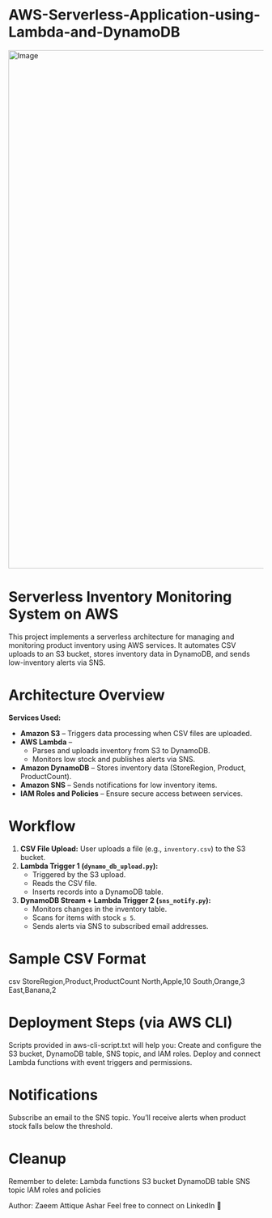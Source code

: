 # AWS-Serverless-Application-using-Lambda-and-DynamoDB

<img width="1536" height="1024" alt="Image" src="https://github.com/user-attachments/assets/063e13ed-d16b-4bd9-95da-be358586e3bb" />

# Serverless Inventory Monitoring System on AWS

This project implements a serverless architecture for managing and monitoring product inventory using AWS services. It automates CSV uploads to an S3 bucket, stores inventory data in DynamoDB, and sends low-inventory alerts via SNS.

# Architecture Overview

**Services Used:**
- **Amazon S3** – Triggers data processing when CSV files are uploaded.
- **AWS Lambda** – 
  - Parses and uploads inventory from S3 to DynamoDB.
  - Monitors low stock and publishes alerts via SNS.
- **Amazon DynamoDB** – Stores inventory data (StoreRegion, Product, ProductCount).
- **Amazon SNS** – Sends notifications for low inventory items.
- **IAM Roles and Policies** – Ensure secure access between services.

# Workflow

1. **CSV File Upload:** User uploads a file (e.g., `inventory.csv`) to the S3 bucket.
2. **Lambda Trigger 1 (`dynamo_db_upload.py`):** 
   - Triggered by the S3 upload.
   - Reads the CSV file.
   - Inserts records into a DynamoDB table.
3. **DynamoDB Stream + Lambda Trigger 2 (`sns_notify.py`):**
   - Monitors changes in the inventory table.
   - Scans for items with stock `≤ 5`.
   - Sends alerts via SNS to subscribed email addresses.

# Sample CSV Format

csv
StoreRegion,Product,ProductCount
North,Apple,10
South,Orange,3
East,Banana,2

# Deployment Steps (via AWS CLI)
Scripts provided in aws-cli-script.txt will help you:
Create and configure the S3 bucket, DynamoDB table, SNS topic, and IAM roles.
Deploy and connect Lambda functions with event triggers and permissions.

# Notifications
Subscribe an email to the SNS topic. You’ll receive alerts when product stock falls below the threshold.

# Cleanup
Remember to delete:
Lambda functions
S3 bucket
DynamoDB table
SNS topic
IAM roles and policies

Author: Zaeem Attique Ashar
Feel free to connect on LinkedIn 💼
